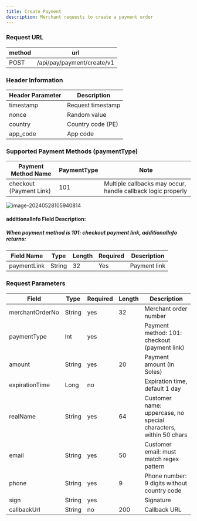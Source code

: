 ```yaml
---
title: Create Payment
description: Merchant requests to create a payment order
---
```


### Request URL

| method | url                        |
| ------ | -------------------------- |
| POST   | /api/pay/payment/create/v1 |

### Header Information

| Header Parameter | Description       |
| ---------------- | ----------------- |
| timestamp        | Request timestamp |
| nonce            | Random value      |
| country          | Country code (PE) |
| app_code         | App code          |

### Supported Payment Methods (paymentType)

| Payment Method Name     | PaymentType | Note                                                         |
| ----------------------- | ----------- | ------------------------------------------------------------ |
| checkout (Payment Link) | 101         | Multiple callbacks may occur, handle callback logic properly |

![image-20240528105940814](https://image.xiwu.me/2024/903d077857edfdec8deee35a455587f4.png)

#### additionalInfo Field Description:

##### When payment method is 101: checkout payment link, additionalInfo returns:

| Field Name  | Type   | Length | Required | Description  |
| ----------- | ------ | ------ | -------- | ------------ |
| paymentLink | String | 32     | Yes      | Payment link |

#####

### Request Parameters

| Field           | Type   | Required | Length | Description                                                      |
| --------------- | ------ | -------- |--------| ---------------------------------------------------------------- |
| merchantOrderNo | String | yes      | 32     | Merchant order number                                            |
| paymentType     | Int    | yes      |        | Payment method: 101: checkout (payment link)                     |
| amount          | String | yes      | 20     | Payment amount (in Soles)                                        |
| expirationTime  | Long   | no       |        | Expiration time, default 1 day                                   |
| realName        | String | yes      | 64     | Customer name: uppercase, no special characters, within 50 chars |
| email           | String | yes      | 50     | Customer email: must match regex pattern                         |
| phone           | String | yes      | 9      | Phone number: 9 digits without country code                      |
| sign            | String | yes      |        | Signature                                                        |
| callbackUrl     | String | no       | 200    | Callback URL                                                     |
